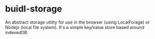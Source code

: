 # buidl-storage
An abstract storage utility for use in the browser (using LocalForage) or Nodejs (local file system). It's a simple key/value store based around indexedDB.
